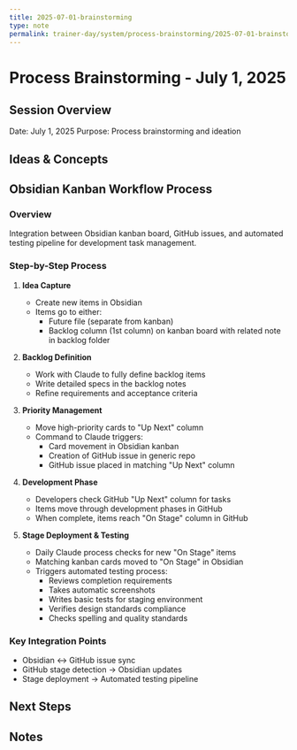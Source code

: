 ```yaml
---
title: 2025-07-01-brainstorming
type: note
permalink: trainer-day/system/process-brainstorming/2025-07-01-brainstorming
---
```


# Process Brainstorming - July 1, 2025

## Session Overview
Date: July 1, 2025
Purpose: Process brainstorming and ideation

## Ideas & Concepts
## Obsidian Kanban Workflow Process

### Overview
Integration between Obsidian kanban board, GitHub issues, and automated testing pipeline for development task management.

### Step-by-Step Process

1. **Idea Capture**
   - Create new items in Obsidian
   - Items go to either:
     - Future file (separate from kanban)
     - Backlog column (1st column) on kanban board with related note in backlog folder

2. **Backlog Definition**
   - Work with Claude to fully define backlog items
   - Write detailed specs in the backlog notes
   - Refine requirements and acceptance criteria

3. **Priority Management**
   - Move high-priority cards to "Up Next" column
   - Command to Claude triggers:
     - Card movement in Obsidian kanban
     - Creation of GitHub issue in generic repo
     - GitHub issue placed in matching "Up Next" column

4. **Development Phase**
   - Developers check GitHub "Up Next" column for tasks
   - Items move through development phases in GitHub
   - When complete, items reach "On Stage" column in GitHub

5. **Stage Deployment & Testing**
   - Daily Claude process checks for new "On Stage" items
   - Matching kanban cards moved to "On Stage" in Obsidian
   - Triggers automated testing process:
     - Reviews completion requirements
     - Takes automatic screenshots
     - Writes basic tests for staging environment
     - Verifies design standards compliance
     - Checks spelling and quality standards

### Key Integration Points
- Obsidian ↔ GitHub issue sync
- GitHub stage detection → Obsidian updates
- Stage deployment → Automated testing pipeline
## Next Steps

## Notes